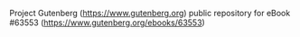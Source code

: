 Project Gutenberg (https://www.gutenberg.org) public repository for
eBook #63553 (https://www.gutenberg.org/ebooks/63553)
